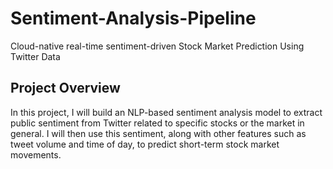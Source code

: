 # Sentiment-Analysis-Pipeline
Cloud-native real-time sentiment-driven Stock Market Prediction Using Twitter Data

## Project Overview
In this project, I will build an NLP-based sentiment analysis model to extract public sentiment from Twitter related to specific stocks or the market in general. I will then use this sentiment, along with other features such as tweet volume and time of day, to predict short-term stock market movements.
